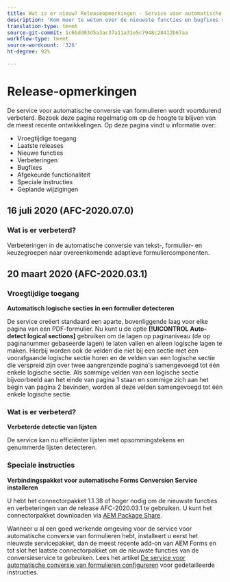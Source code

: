 ```yaml
---
title: Wat is er nieuw? Releaseopmerkingen - Service voor automatische conversie van formulieren
description: 'Kom meer te weten over de nieuwste functies en bugfixes voor de service voor automatische conversie van formulieren '
translation-type: tm+mt
source-git-commit: 1c6bdd03d5a3ac37a11a31e5c7948c28412b67aa
workflow-type: tm+mt
source-wordcount: '326'
ht-degree: 92%

---
```



# Release-opmerkingen

De service voor automatische conversie van formulieren wordt voortdurend verbeterd. Bezoek deze pagina regelmatig om op de hoogte te blijven van de meest recente ontwikkelingen. Op deze pagina vindt u informatie over:

* Vroegtijdige toegang
* Laatste releases
* Nieuwe functies
* Verbeteringen
* Bugfixes
* Afgekeurde functionaliteit
* Speciale instructies
* Geplande wijzigingen


## 16 juli 2020 (AFC-2020.07.0)

### Wat is er verbeterd?

Verbeteringen in de automatische conversie van tekst-, formulier- en keuzegroepen naar overeenkomende adaptieve formuliercomponenten.

## 20 maart 2020 (AFC-2020.03.1)

### Vroegtijdige toegang

**Automatisch logische secties in een formulier detecteren**

De service creëert standaard een aparte, bovenliggende laag voor elke pagina van een PDF-formulier. Nu kunt u de optie **[!UICONTROL Auto-detect logical sections]** gebruiken om de lagen op paginaniveau (de op paginanummer gebaseerde lagen) te laten vallen en alleen logische lagen te maken. Hierbij worden ook de velden die niet bij een sectie met een voorafgaande logische sectie horen en de velden van een logische sectie die verspreid zijn over twee aangrenzende pagina&#39;s samengevoegd tot één enkele logische sectie. Als sommige velden van een logische sectie bijvoorbeeld aan het einde van pagina 1 staan en sommige zich aan het begin van pagina 2 bevinden, worden al deze velden samengevoegd tot één enkele logische sectie.

### Wat is er verbeterd?

**Verbeterde detectie van lijsten**

De service kan nu efficiënter lijsten met opsommingstekens en genummerde lijsten detecteren.

### Speciale instructies

**Verbindingspakket voor automatische Forms Conversion Service installeren**

U hebt het connectorpakket 1.1.38 of hoger nodig om de nieuwste functies en verbeteringen van de release AFC-2020.03.1 te gebruiken. U kunt het connectorpakket downloaden via [AEM Package Share](https://www.adobeaemcloud.com/content/marketplace/marketplaceProxy.html?packagePath=/content/companies/public/adobe/packages/cq650/featurepack/AFCS-Connector-2020.03.1).

Wanneer u al een goed werkende omgeving voor de service voor automatische conversie van formulieren hebt, installeert u eerst het nieuwste servicepakket, dan de meest recente add-on van AEM Forms en tot slot het laatste connectorpakket om de nieuwste functies van de conversieservice te gebruiken. Lees het artikel [De service voor automatische conversie van formulieren configureren](configure-service.md) voor gedetailleerde instructies.